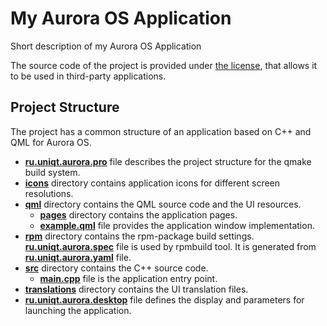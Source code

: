 # My Aurora OS Application

Short description of my Aurora OS Application

The source code of the project is provided under
[the license](LICENSE.BSD-3-CLAUSE.md),
that allows it to be used in third-party applications.

## Project Structure

The project has a common structure
of an application based on C++ and QML for Aurora OS.

* **[ru.uniqt.aurora.pro](ru.uniqt.aurora.pro)** file
  describes the project structure for the qmake build system.
* **[icons](icons)** directory contains application icons for different screen resolutions.
* **[qml](qml)** directory contains the QML source code and the UI resources.
  * **[pages](qml/pages)** directory contains the application pages.
  * **[example.qml](qml/example.qml)** file
    provides the application window implementation.
* **[rpm](rpm)** directory contains the rpm-package build settings.
  **[ru.uniqt.aurora.spec](rpm/ru.uniqt.aurora.spec)** file is used by rpmbuild tool.
  It is generated from **[ru.uniqt.aurora.yaml](rpm/ru.uniqt.aurora.yaml)** file.
* **[src](src)** directory contains the C++ source code.
  * **[main.cpp](src/main.cpp)** file is the application entry point.
* **[translations](translations)** directory contains the UI translation files.
* **[ru.uniqt.aurora.desktop](ru.uniqt.aurora.desktop)** file
  defines the display and parameters for launching the application.